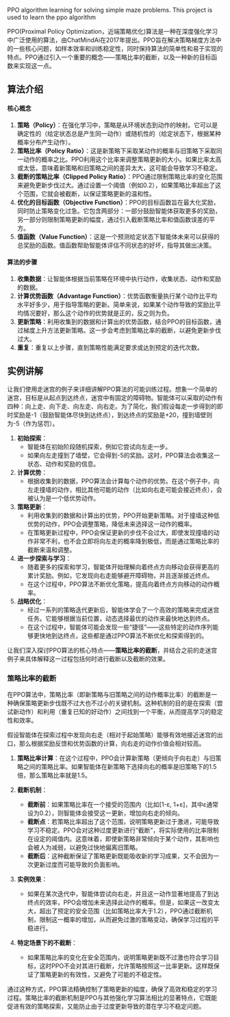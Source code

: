PPO algorithm learning for solving simple maze problems. This project is used to learn the ppo algorithm



PPO(Proximal Policy Optimization，近端策略优化)算法是一种在深度强化学习中广泛使用的算法，由ChatMindAi在2017年提出。PPO旨在解决策略梯度方法中的一些核心问题，如样本效率和训练稳定性，同时保持算法的简单性和易于实现的特点。PPO通过引入一个重要的概念——策略比率的截断，以及一种新的目标函数来实现这一点。



## 算法介绍

#### 核心概念

1. **策略（Policy）**：在强化学习中，策略是从环境状态到动作的映射。它可以是确定性的（给定状态总是产生同一动作）或随机性的（给定状态下，根据某种概率分布产生动作）。
2. **策略比率（Policy Ratio）**：这是新策略下采取某动作的概率与旧策略下采取同一动作的概率之比。PPO利用这个比率来调整策略更新的大小。如果比率太高或太低，意味着新策略和旧策略之间的差异太大，这可能会导致学习不稳定。
3. **截断的策略比率（Clipped Policy Ratio）**：PPO通过限制策略比率的变化范围来避免更新步伐过大。通过设置一个阈值（例如0.2），如果策略比率超出了这个范围，它就会被截断，以保证策略更新的温和性。
4. **优化的目标函数（Objective Function）**：PPO的目标函数旨在最大化奖励，同时防止策略变化过急。它包含两部分：一部分鼓励智能体获取更多的奖励，另一部分则限制策略更新的幅度，通过引入截断策略比率和值函数误差的平方。
5. **值函数（Value Function）**：这是一个预测给定状态下智能体未来可以获得的总奖励的函数。值函数帮助智能体评估不同状态的好坏，指导其做出决策。

#### 算法的步骤

1. **收集数据**：让智能体根据当前策略在环境中执行动作，收集状态、动作和奖励的数据。
2. **计算优势函数（Advantage Function）**：优势函数衡量执行某个动作比平均水平好多少，用于指导策略的更新。简单来说，如果某个动作导致的奖励比平均情况要好，那么这个动作的优势就是正的，反之则为负。
3. **更新策略**：利用收集到的数据和计算出的优势函数，结合PPO的目标函数，通过梯度上升方法更新策略。这一步会考虑到策略比率的截断，以避免更新步伐过大。
4. **重复**：重复以上步骤，直到策略性能满足要求或达到预定的迭代次数。



## 实例讲解

让我们使用走迷宫的例子来详细讲解PPO算法的可能训练过程。想象一个简单的迷宫，目标是从起点到达终点，迷宫中有固定的障碍物。智能体可以采取的动作有四种：向上走、向下走、向左走、向右走。为了简化，我们假设每走一步得到的即时奖励是-1（鼓励智能体尽快到达终点），到达终点的奖励是+20，撞到墙壁则为-5（作为惩罚）。
1. **初始探索**：
   - 智能体在初始阶段随机探索，例如它尝试向左走一步。
   - 如果向左走撞到了墙壁，它会得到-5的奖励。这时，PPO算法会收集这一状态、动作和奖励的信息。
2. **计算优势**：
   - 根据收集到的数据，PPO算法会计算每个动作的优势。在这个例子中，向左走撞墙的动作，相比其他可能的动作（比如向右走可能会接近终点），会被认为是一个低优势动作。
3. **策略更新**：
   - 利用收集到的数据和计算出的优势，PPO开始更新策略。对于撞墙这种低优势的动作，PPO会调整策略，降低未来选择这一动作的概率。
   - 在策略更新过程中，PPO会保证更新的步伐不会过大，即使发现撞墙的动作非常不利，也不会立即将向左走的概率降到极低，而是通过策略比率的截断来温和调整。
4. **进一步探索与学习**：
   - 随着更多的探索和学习，智能体开始理解向着终点方向移动会获得更高的累计奖励。例如，它发现向右走能够避开障碍物，并且逐渐接近终点。
   - 在这个过程中，PPO算法不断优化策略，提高向着终点方向移动的动作概率。
5. **战略优化**：
   - 经过一系列的策略迭代更新后，智能体学会了一个高效的策略来完成迷宫任务。它能够根据当前位置，动态选择最优的动作来最快地达到终点。
   - 在这个过程中，智能体可能会发现一些“捷径”——这些特定的动作序列能够更快地到达终点，这些都是通过PPO算法不断优化和探索得到的。



让我们深入探讨PPO算法的核心特点——**策略比率的截断**，并结合之前的走迷宫例子来具体解释这一过程包括何时进行截断以及截断的效果。
### 策略比率的截断
在PPO算法中，策略比率（即新策略与旧策略之间的动作概率比率）的截断是一种确保策略更新步伐既不过大也不过小的关键机制。这种机制的目的是在探索（尝试新动作）和利用（重复已知的好动作）之间找到一个平衡，从而提高学习的稳定性和效率。



假设智能体在探索过程中发现向右走（相对于起始策略）能够有效地接近迷宫的出口，那么根据奖励反馈和优势函数的计算，向右走的动作价值会相对较高。

1. **策略比率计算**：在这个过程中，PPO会计算新策略（更倾向于向右走）与旧策略之间的策略比率。如果智能体在新策略下选择向右的概率是旧策略下的1.5倍，那么策略比率就是1.5。

2. **截断机制**：
   - **截断前**：如果策略比率在一个接受的范围内（比如\[1-ε, 1+ε\]，其中ε通常设为0.2），则智能体会接受这一更新，增加向右走的倾向。
   - **截断点**：若策略比率超出了这个范围，说明策略更新过于激进，可能导致学习不稳定。PPO会对这种过度更新进行“截断”，将实际使用的比率限制在设定的阈值内。这意味着，即使新策略非常倾向于某个动作，其影响也会被人为减弱，以避免过快地偏离旧策略。
   - **截断后**：这种截断保证了策略更新既能吸收新的学习成果，又不会因为一次更新过度而可能导致的负面影响。
   
3. **实例效果**：
   - 如果在某次迭代中，智能体尝试向右走，并且这一动作显著地提高了到达终点的效率，PPO会增加未来选择此动作的概率。但是，如果这一改变太大，超出了预定的安全范围（比如策略比率大于1.2），PPO通过截断机制，限制这一概率的增加，从而避免过激的策略变动，确保学习过程的平稳进行。
   
4. **特定场景下的不截断**：
   - 如果策略比率的变化在安全范围内，说明策略更新既不过激也符合学习目标，这时PPO不会对其进行截断，允许策略按照这一比率更新。这样既保证了策略更新的有效性，又避免了可能的不稳定性。

     

通过这种方式，PPO算法精确控制了策略更新的幅度，确保了高效和稳定的学习过程。策略比率的截断机制是PPO与其他强化学习算法相比的显著特点，它既能促进有效的策略探索，又能防止由于过度更新导致的潜在学习不稳定问题。
